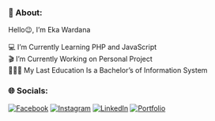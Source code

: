 ### 📂 About:
Hello😉, I’m Eka Wardana<br><br>💻 I’m Currently Learning PHP and JavaScript<br>
🎬 I’m Currently Working on Personal Project<br>👨🏻‍🎓 My Last Education Is a Bachelor’s of Information System

### 🌐 Socials:
[![Facebook](https://img.shields.io/badge/Facebook-3b5998.svg?logo=Facebook&logoColor=white)](https://www.facebook.com/eka.wardana.3551) 
[![Instagram](https://img.shields.io/badge/Instagram-f46f30.svg?logo=Instagram&logoColor=white)](https://www.instagram.com/_ekawardana/) 
[![LinkedIn](https://img.shields.io/badge/LinkedIn-%230077B5.svg?logo=linkedin&logoColor=white)](https://www.linkedin.com/in/eka-wardana-100736206/)
[![Portfolio](https://img.shields.io/badge/Portfolio-0AC18E.svg?logo=GitHub&logoColor=#F05032)](https://ekawardana.github.io/)

<!-- Proudly created with GPRM ( https://gprm.itsvg.in ) -->
